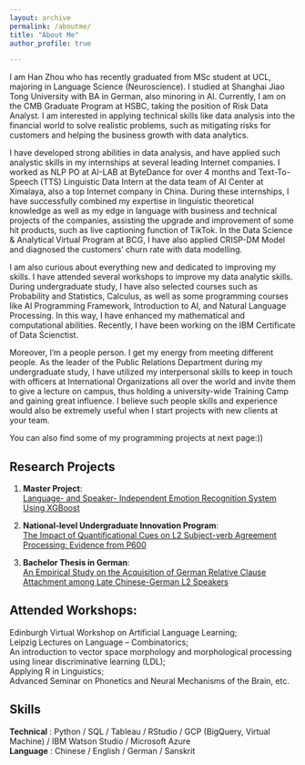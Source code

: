 ```yaml
---
layout: archive
permalink: /aboutme/
title: "About Me"
author_profile: true

---
```



I am Han Zhou who has recently graduated from MSc student at UCL, majoring in Language Science (Neuroscience). I studied at Shanghai Jiao Tong University with BA in German, also minoring in AI. Currently, I am on the CMB Graduate Program at HSBC, taking the position of Risk Data Analyst. I am interested in applying technical skills like data analysis into the financial world to solve realistic problems, such as mitigating risks for customers and helping the business growth with data analytics.

I have developed strong abilities in data analysis, and have applied such analystic skills in my internships at several leading Internet companies. I worked as NLP PO at AI-LAB at ByteDance for over 4 months and Text-To-Speech (TTS) Linguistic Data Intern at the data team of AI Center at Ximalaya, also a top Internet company in China. During these internships, I have successfully combined my expertise in linguistic theoretical knowledge as well as my edge in language with business and technical projects of the companies, assisting the upgrade and improvement of some hit products, such as live captioning function of TikTok. In the Data Science & Analytical Virtual Program at BCG, I have also applied CRISP-DM Model and diagnosed the customers’ churn rate with data modelling. 

I am also curious about everything new and dedicated to improving my skills. I have attended several workshops to improve my data analytic skills. During undergraduate study, I have also selected courses such as Probability and Statistics, Calculus, as well as some programming courses like AI Programming Framework, Introduction to AI, and Natural Language Processing. In this way, I have enhanced my mathematical and computational abilities. Recently, I have been working on the IBM Certificate of Data Scienctist. 

Moreover, I’m a people person. I get my energy from meeting different people. As the leader of the Public Relations Department during my undergraduate study, I have utilized my interpersonal skills to keep in touch with officers at International Organizations all over the world and invite them to give a lecture on campus, thus holding a university-wide Training Camp and gaining great influence. I believe such people skills and experience would also be extremely useful when I start projects with new clients at your team.

You can also find some of my programming projects at next page:))






Research Projects
------

1. **Master Project**: <br />
[Language- and Speaker- Independent Emotion Recognition System Using XGBoost](http://hanzhou925.github.io/files/Master_thesis.pdf)


    
3. **National-level Undergraduate Innovation Program**: <br />
[The Impact of Quantificational Cues on L2 Subject-verb Agreement Processing: Evidence from P600](http://hanzhou925.github.io/files/项目研究论文.pdf)

4. **Bachelor Thesis in German**: <br />
[An Empirical Study on the Acquisition of German Relative Clause Attachment among Late Chinese-German L2 Speakers](http://hanzhou925.github.io/files/本科毕业论文_周涵.pdf)






Attended Workshops:
------

Edinburgh Virtual Workshop on Artificial Language Learning;<br />
Leipzig Lectures on Language – Combinatorics;<br />
An introduction to vector space morphology and morphological processing using linear discriminative learning (LDL);<br />
Applying R in Linguistics;<br />
Advanced Seminar on Phonetics and Neural Mechanisms of the Brain, etc.



Skills
------
  **Technical** :   Python / SQL / Tableau / RStudio / GCP (BigQuery, Virtual Machine) / IBM Watson Studio / Microsoft Azure<br />
  **Language** :      Chinese / English / German / Sanskrit

